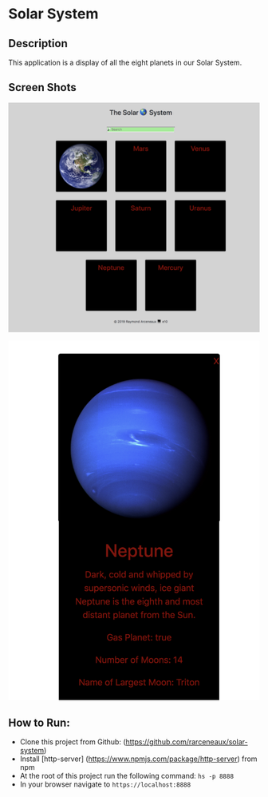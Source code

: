 # Solar System

Description 
------
This application is a display of all the eight planets in our Solar System.

## Screen Shots
![](https://raw.githubusercontent.com/rarceneaux/solar-system/master/src/javascripts/assets/images/planets.png)

![](https://raw.githubusercontent.com/rarceneaux/solar-system/master/src/javascripts/assets/images/OnePlanet.png)
## How to Run:
  * Clone this project from Github:
  (https://github.com/rarceneaux/solar-system)
  * Install [http-server] (https://www.npmjs.com/package/http-server) from npm
  * At the root of this project run the following command: `hs -p 8888`
  * In your browser navigate to `https://localhost:8888`
 
